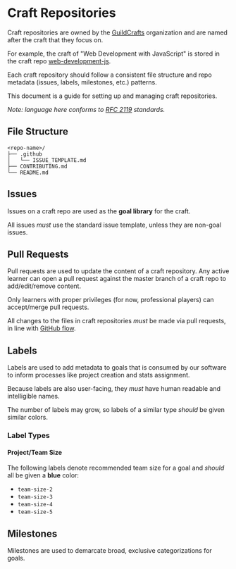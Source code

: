# Craft Repositories

Craft repositories are owned by the [GuildCrafts](https://github.com/GuildCrafts/) organization and are named after the craft that they focus on.

For example, the craft of "Web Development with JavaScript" is stored in the craft repo [web-development-js](https://github.com/GuildCrafts/web-development-js).

Each craft repository should follow a consistent file structure and repo metadata (issues, labels, milestones, etc.) patterns.

This document is a guide for setting up and managing craft repositories.

_Note: language here conforms to [RFC 2119](https://www.ietf.org/rfc/rfc2119.txt) standards._

## File Structure

```
<repo-name>/
├── .github
│   └── ISSUE_TEMPLATE.md
├── CONTRIBUTING.md
└── README.md
```

## Issues

Issues on a craft repo are used as the **goal library** for the craft.

All issues _must_ use the standard issue template, unless they are non-goal issues.

## Pull Requests

Pull requests are used to update the content of a craft repository. Any active learner can open a pull request against the master branch of a craft repo to add/edit/remove content.

Only learners with proper privileges (for now, professional players) can accept/merge pull requests.

All changes to the files in craft repositories _must_ be made via pull requests, in line with [GitHub flow](https://guides.github.com/introduction/flow/).

## Labels

Labels are used to add metadata to goals that is consumed by our software to inform processes like project creation and stats assignment.

Because labels are also user-facing, they _must_ have human readable and intelligible names.

The number of labels may grow, so labels of a similar type _should_ be given similar colors.

### Label Types

#### Project/Team Size

The following labels denote recommended team size for a goal and _should_ all be given a **blue** color:

- `team-size-2`
- `team-size-3`
- `team-size-4`
- `team-size-5`

## Milestones

Milestones are used to demarcate broad, exclusive categorizations for goals.
